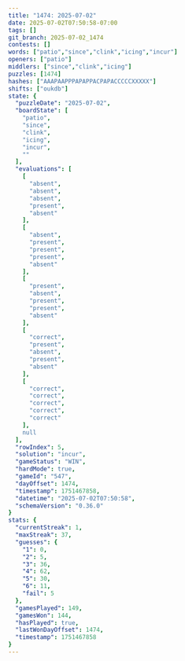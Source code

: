 ```yaml
---
title: "1474: 2025-07-02"
date: 2025-07-02T07:50:58-07:00
tags: []
git_branch: 2025-07-02_1474
contests: []
words: ["patio","since","clink","icing","incur"]
openers: ["patio"]
middlers: ["since","clink","icing"]
puzzles: [1474]
hashes: ["AAAPAAPPPAPAPPACPAPACCCCCXXXXX"]
shifts: ["oukdb"]
state: {
  "puzzleDate": "2025-07-02",
  "boardState": [
    "patio",
    "since",
    "clink",
    "icing",
    "incur",
    ""
  ],
  "evaluations": [
    [
      "absent",
      "absent",
      "absent",
      "present",
      "absent"
    ],
    [
      "absent",
      "present",
      "present",
      "present",
      "absent"
    ],
    [
      "present",
      "absent",
      "present",
      "present",
      "absent"
    ],
    [
      "correct",
      "present",
      "absent",
      "present",
      "absent"
    ],
    [
      "correct",
      "correct",
      "correct",
      "correct",
      "correct"
    ],
    null
  ],
  "rowIndex": 5,
  "solution": "incur",
  "gameStatus": "WIN",
  "hardMode": true,
  "gameId": "547",
  "dayOffset": 1474,
  "timestamp": 1751467858,
  "datetime": "2025-07-02T07:50:58",
  "schemaVersion": "0.36.0"
}
stats: {
  "currentStreak": 1,
  "maxStreak": 37,
  "guesses": {
    "1": 0,
    "2": 5,
    "3": 36,
    "4": 62,
    "5": 30,
    "6": 11,
    "fail": 5
  },
  "gamesPlayed": 149,
  "gamesWon": 144,
  "hasPlayed": true,
  "lastWonDayOffset": 1474,
  "timestamp": 1751467858
}
---
```

<!-- more -->
